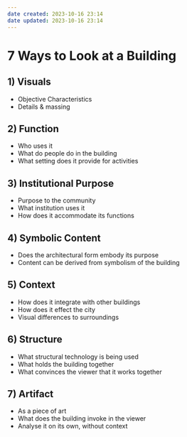 ```yaml
---
date created: 2023-10-16 23:14
date updated: 2023-10-16 23:14
---
```


# 7 Ways to Look at a Building

## 1) Visuals

- Objective Characteristics
- Details & massing

## 2) Function

- Who uses it
- What do people do in the building
- What setting does it provide for activities

## 3) Institutional Purpose

- Purpose to the community
- What institution uses it
- How does it accommodate its functions

## 4) Symbolic Content

- Does the architectural form embody its purpose
- Content can be derived from symbolism of the building

## 5) Context

- How does it integrate with other buildings
- How does it effect the city
- Visual differences to surroundings

## 6) Structure

- What structural technology is being used
- What holds the building together
- What convinces the viewer that it works together

## 7) Artifact

- As a piece of art
- What does the building invoke in the viewer
- Analyse it on its own, without context
